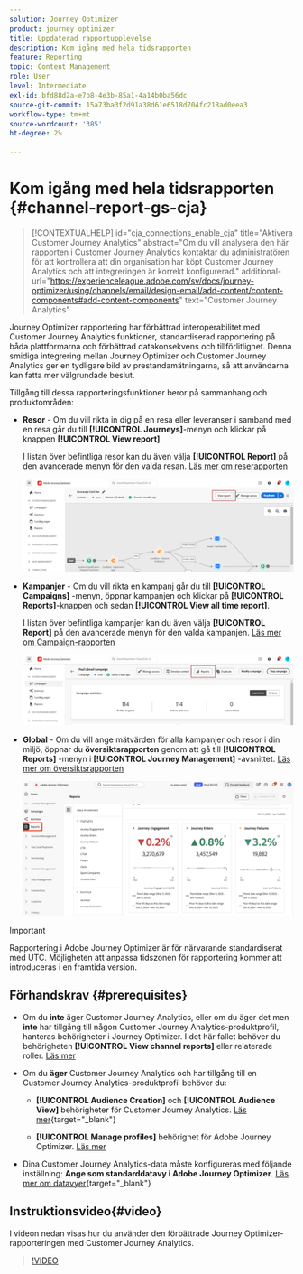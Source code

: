 ```yaml
---
solution: Journey Optimizer
product: journey optimizer
title: Uppdaterad rapportupplevelse
description: Kom igång med hela tidsrapporten
feature: Reporting
topic: Content Management
role: User
level: Intermediate
exl-id: bfd88d2a-e7b8-4e3b-85a1-4a14b0ba56dc
source-git-commit: 15a73ba3f2d91a38d61e6518d704fc218ad0eea3
workflow-type: tm+mt
source-wordcount: '385'
ht-degree: 2%

---
```


# Kom igång med hela tidsrapporten {#channel-report-gs-cja}

>[!CONTEXTUALHELP]
>id="cja_connections_enable_cja"
>title="Aktivera Customer Journey Analytics"
>abstract="Om du vill analysera den här rapporten i Customer Journey Analytics kontaktar du administratören för att kontrollera att din organisation har köpt Customer Journey Analytics och att integreringen är korrekt konfigurerad."
>additional-url="https://experienceleague.adobe.com/sv/docs/journey-optimizer/using/channels/email/design-email/add-content/content-components#add-content-components" text="Customer Journey Analytics"

Journey Optimizer rapportering har förbättrad interoperabilitet med Customer Journey Analytics funktioner, standardiserad rapportering på båda plattformarna och förbättrad datakonsekvens och tillförlitlighet. Denna smidiga integrering mellan Journey Optimizer och Customer Journey Analytics ger en tydligare bild av prestandamätningarna, så att användarna kan fatta mer välgrundade beslut.

Tillgång till dessa rapporteringsfunktioner beror på sammanhang och produktområden:

* **Resor** - Om du vill rikta in dig på en resa eller leveranser i samband med en resa går du till **[!UICONTROL Journeys]**-menyn och klickar på knappen **[!UICONTROL View report]**.

  I listan över befintliga resor kan du även välja **[!UICONTROL Report]** på den avancerade menyn för den valda resan. [Läs mer om reserapporten](journey-global-report-cja.md)

  ![](assets/gs-cja-report-3.png)

* **Kampanjer** - Om du vill rikta en kampanj går du till **[!UICONTROL Campaigns]** -menyn, öppnar kampanjen och klickar på **[!UICONTROL Reports]**-knappen och sedan **[!UICONTROL View all time report]**.

  I listan över befintliga kampanjer kan du även välja **[!UICONTROL Report]** på den avancerade menyn för den valda kampanjen. [Läs mer om Campaign-rapporten](campaign-global-report-cja.md)

  ![](assets/gs-cja-report-2.png)

* **Global** - Om du vill ange mätvärden för alla kampanjer och resor i din miljö, öppnar du **översiktsrapporten** genom att gå till **[!UICONTROL Reports]** -menyn i **[!UICONTROL Journey Management]** -avsnittet. [Läs mer om översiktsrapporten](channel-report-cja.md)

  ![](assets/gs-cja-report-1.png)

>[!IMPORTANT]
>
>Rapportering i Adobe Journey Optimizer är för närvarande standardiserat med UTC. Möjligheten att anpassa tidszonen för rapportering kommer att introduceras i en framtida version.

## Förhandskrav {#prerequisites}

* Om du **inte** äger Customer Journey Analytics, eller om du äger det men **inte** har tillgång till någon Customer Journey Analytics-produktprofil, hanteras behörigheter i Journey Optimizer. I det här fallet behöver du behörigheten **[!UICONTROL View channel reports]** eller relaterade roller. [Läs mer](../administration/permissions.md)

* Om du **äger** Customer Journey Analytics och har tillgång till en Customer Journey Analytics-produktprofil behöver du:

   * **[!UICONTROL Audience Creation]** och **[!UICONTROL Audience View]** behörigheter för Customer Journey Analytics. [Läs mer](https://experienceleague.adobe.com/sv/docs/analytics-platform/using/technotes/access-control){target="_blank"}

   * **[!UICONTROL Manage profiles]** behörighet för Adobe Journey Optimizer. [Läs mer](../administration/permissions.md)

* Dina Customer Journey Analytics-data måste konfigureras med följande inställning: **Ange som standarddatavy i Adobe Journey Optimizer**. [Läs mer om datavyer](https://experienceleague.adobe.com/sv/docs/analytics-platform/using/cja-dataviews/create-dataview){target="_blank"}


## Instruktionsvideo{#video}

I videon nedan visas hur du använder den förbättrade Journey Optimizer-rapporteringen med Customer Journey Analytics.

>[!VIDEO](https://video.tv.adobe.com/v/3430413)